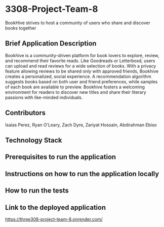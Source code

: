 # 3308-Project-Team-8
BookHive strives to host a community of users who share and discover books together

## Brief Application Description
Bookhive is a community-driven platform for book lovers to explore, review, and recommend their favorite reads. Like Goodreads or Letterboxd, users can upload and read reviews for a wide selection of books. With a privacy feature allowing reviews to be shared only with approved friends, Bookhive creates a personalized, social experience. A recommendation algorithm suggests books based on both user and friend preferences, while samples of each book are available to preview. Bookhive fosters a welcoming environment for readers to discover new titles and share their literary passions with like-minded individuals.

## Contributors
Isaias Perez, Ryan O'Leary, Zach Dyre, Zariyat Hossain, Abdirahman Ebiso

## Technology Stack

## Prerequisites to run the application

## Instructions on how to run the application locally

## How to run the tests

## Link to the deployed application
https://three308-project-team-8.onrender.com/
